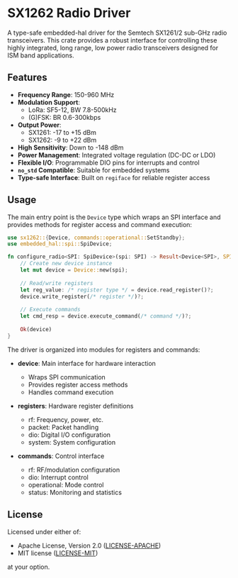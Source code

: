 # SX1262 Radio Driver

A type-safe embedded-hal driver for the Semtech SX1261/2 sub-GHz radio transceivers. This crate provides a robust interface for controlling these highly integrated, long range, low power radio transceivers designed for ISM band applications.

## Features

- **Frequency Range**: 150-960 MHz
- **Modulation Support**:
  - LoRa: SF5-12, BW 7.8-500kHz
  - (G)FSK: BR 0.6-300kbps
- **Output Power**:
  - SX1261: -17 to +15 dBm
  - SX1262: -9 to +22 dBm
- **High Sensitivity**: Down to -148 dBm
- **Power Management**: Integrated voltage regulation (DC-DC or LDO)
- **Flexible I/O**: Programmable DIO pins for interrupts and control
- **`no_std` Compatible**: Suitable for embedded systems
- **Type-safe Interface**: Built on `regiface` for reliable register access

## Usage

The main entry point is the `Device` type which wraps an SPI interface and provides methods for register access and command execution:

```rust
use sx1262::{Device, commands::operational::SetStandby};
use embedded_hal::spi::SpiDevice;

fn configure_radio<SPI: SpiDevice>(spi: SPI) -> Result<Device<SPI>, SPI::Error> {
    // Create new device instance
    let mut device = Device::new(spi);
    
    // Read/write registers
    let reg_value: /* register type */ = device.read_register()?;
    device.write_register(/* register */)?;
    
    // Execute commands
    let cmd_resp = device.execute_command(/* command */)?;
    
    Ok(device)
}
```

The driver is organized into modules for registers and commands:

- **device**: Main interface for hardware interaction
  - Wraps SPI communication
  - Provides register access methods
  - Handles command execution

- **registers**: Hardware register definitions
  - rf: Frequency, power, etc.
  - packet: Packet handling
  - dio: Digital I/O configuration
  - system: System configuration

- **commands**: Control interface
  - rf: RF/modulation configuration
  - dio: Interrupt control
  - operational: Mode control
  - status: Monitoring and statistics

## License

Licensed under either of:

- Apache License, Version 2.0 ([LICENSE-APACHE](LICENSE-APACHE))
- MIT license ([LICENSE-MIT](LICENSE-MIT))

at your option.
